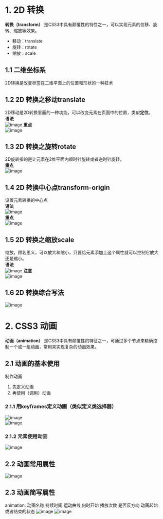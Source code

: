 # 1. 2D 转换
**转换（transform）** 是CSS3中具有颠覆性的特性之一，可以实现元素的位移、旋转、缩放等效果。  
 - 移动：translate
 - 旋转：rotate
 - 缩放：scale

## 1.1 二维坐标系
2D转换是改变标签在二维平面上的位置和形状的一种技术  

## 1.2 2D 转换之移动translate
2D移动是2D转换里面的一种功能，可以改变元素在页面中的位置，类似**定位**。  
**语法**  
![image](https://github.com/Happy-jianghui/Frontend-Learning/assets/98568967/1b8c8717-653f-4999-8a05-ba1d7b700eda)
**重点**  
![image](https://github.com/Happy-jianghui/Frontend-Learning/assets/98568967/690f1c68-5602-42ba-951c-dd177c91c7e1)

## 1.3 2D 转换之旋转rotate
2D旋转指的是让元素在2维平面内顺时针旋转或者逆时针旋转。  
**重点**  
![image](https://github.com/Happy-jianghui/Frontend-Learning/assets/98568967/f4f79742-3157-4954-89bb-860f936ff401)


## 1.4 2D 转换中心点transform-origin
设置元素转换的中心点  
**语法**  
![image](https://github.com/Happy-jianghui/Frontend-Learning/assets/98568967/4ff4858e-c59b-4f25-80bd-604a2adaf2d7)  
**重点**   
![image](https://github.com/Happy-jianghui/Frontend-Learning/assets/98568967/007f1319-0e36-4893-acff-011d5d674a17)

## 1.5 2D 转换之缩放scale
缩放，顾名思义，可以放大和缩小，只要给元素添加上这个属性就可以控制它放大还是缩小。  
**语法**  
![image](https://github.com/Happy-jianghui/Frontend-Learning/assets/98568967/4e984831-361f-4164-b542-c2c0dec4bb8c)
**注意**  
![image](https://github.com/Happy-jianghui/Frontend-Learning/assets/98568967/91d24e40-402d-4688-8f4f-9fabb1f4e6c3)

## 1.6 2D 转换综合写法
![image](https://github.com/Happy-jianghui/Frontend-Learning/assets/98568967/c05d106f-b252-42a2-82a0-6e8395db75ff)



# 2. CSS3 动画
**动画（animation）** 是CSS3中具有颠覆性的特征之一，可通过多个节点来精确控制一个或一组动画，常用来实现复杂的动画效果。  

## 2.1 动画的基本使用
制作动画  
 1. 先定义动画
 2. 再使用（调用）动画

### 2.1.1 用keyframes定义动画（类似定义类选择器）
![image](https://github.com/Happy-jianghui/Frontend-Learning/assets/98568967/b4d2fcce-2bb8-40b7-8f72-11b54a93cdd2)  
![image](https://github.com/Happy-jianghui/Frontend-Learning/assets/98568967/f5e2fef3-b601-428a-8715-1279c3aad47b)

### 2.1.2 元素使用动画
![image](https://github.com/Happy-jianghui/Frontend-Learning/assets/98568967/5418a259-1a66-444c-882c-efc0659febb3)

## 2.2 动画常用属性
![image](https://github.com/Happy-jianghui/Frontend-Learning/assets/98568967/c687283e-9bfd-47a0-8eea-b7c96fa37d6e)


## 2.3 动画简写属性
animation: 动画名称 持续时间 运动曲线 何时开始 播放次数 是否反方向 动画起始或者结束的状态
![image](https://github.com/Happy-jianghui/Frontend-Learning/assets/98568967/262fc97a-8c1f-40ea-b334-31d0da1d8d03)
 ![image](https://github.com/Happy-jianghui/Frontend-Learning/assets/98568967/349c1ff5-7e16-440c-ae66-3bb25ed75f2d)

















